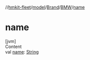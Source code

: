 //[hmkit-fleet](../../../../index.md)/[model](../../index.md)/[Brand](../index.md)/[BMW](index.md)/[name](name.md)



# name  
[jvm]  
Content  
val [name](name.md): [String](https://kotlinlang.org/api/latest/jvm/stdlib/kotlin/-string/index.html)  



